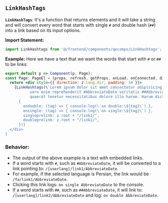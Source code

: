 
## `LinkHashTags`

**`LinkHashTags`**: It's a function that returns elements and it will take a string and will convert every word that starts with single `#` and double hash (`##`) into a link based on its input options.

**Import Statement:**
```ts
import LinkHashtags from '@/frontend/components/qecomps/LinkHashtags';
```

**Example:** Here we have a text that we want the words that start with `#` or `##` to be links:

```jsx
export default p => Component(p, Page);
const Page: PageEl = (props, refresh, getProps, onLoad, onConnected, dies, isFront, z) => {
  return <div style={{ direction: z.lang.dir, padding: 10 }}>
    {LinkHashtags(\`Lorem ipsum dolor sit amet consectetur adipisicing elit. Doloribus, et 
           vero enim reprehenderit #AbbreviateDate veritatis ##AbbreviateDate, nostrum, vel commodi quasi 
           quaerat tenetur necessitatibus dolore illo harum. Harum dicta est tenetur?\`, "test",
      {
        ondouble: (tag) => { console.log(\`on double:\${tag}\`) },
        onsingle: (tag) => { console.log(\`on single:\${tag}\`) },
        singleprelink: z.root + "/link1/",
        doubleprelink: z.root + "/link2/",
      })}
  </div>
}
```

### Behavior:
- The output of the above example is a text with embedded links.
- If a word starts with `#`, such as `#AbbreviateDate`, it will be converted to a link pointing to:
  `/[userlang]/link1/AbbreviateDate`.
- For example, if the selected language is Persian, the link would be `/fa/link1/AbbreviateDate`.
- Clicking this link logs: `on single AbbreviateDate` to the console.
- If a word starts with `##`, such as `##AbbreviateDate`, it will link to:
  `/[userlang]/link2/AbbreviateDate` and log: `on double AbbreviateDate`.
